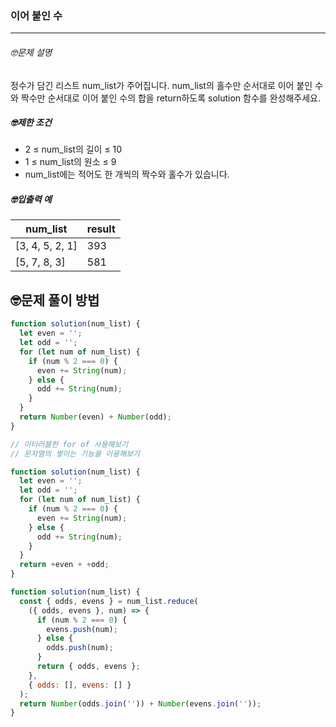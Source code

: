 ### 이어 붙인 수

---

###### 🤓문제 설명

정수가 담긴 리스트 num_list가 주어집니다. num_list의 홀수만 순서대로 이어 붙인 수와 짝수만 순서대로 이어 붙인 수의 합을 return하도록 solution 함수를 완성해주세요.

##### 🤓제한 조건

- 2 ≤ num_list의 길이 ≤ 10
- 1 ≤ num_list의 원소 ≤ 9
- num_list에는 적어도 한 개씩의 짝수와 홀수가 있습니다.

##### 🤓입출력 예

| num_list        | result |
| --------------- | ------ |
| [3, 4, 5, 2, 1] | 393    |
| [5, 7, 8, 3]    | 581    |

## 🤓문제 풀이 방법

```javascript
function solution(num_list) {
  let even = '';
  let odd = '';
  for (let num of num_list) {
    if (num % 2 === 0) {
      even += String(num);
    } else {
      odd += String(num);
    }
  }
  return Number(even) + Number(odd);
}

// 이터러블한 for of 사용해보기
// 문자열의 쌓이는 기능을 이용해보기
```

```javascript
function solution(num_list) {
  let even = '';
  let odd = '';
  for (let num of num_list) {
    if (num % 2 === 0) {
      even += String(num);
    } else {
      odd += String(num);
    }
  }
  return +even + +odd;
}
```

```javascript
function solution(num_list) {
  const { odds, evens } = num_list.reduce(
    ({ odds, evens }, num) => {
      if (num % 2 === 0) {
        evens.push(num);
      } else {
        odds.push(num);
      }
      return { odds, evens };
    },
    { odds: [], evens: [] }
  );
  return Number(odds.join('')) + Number(evens.join(''));
}
```
